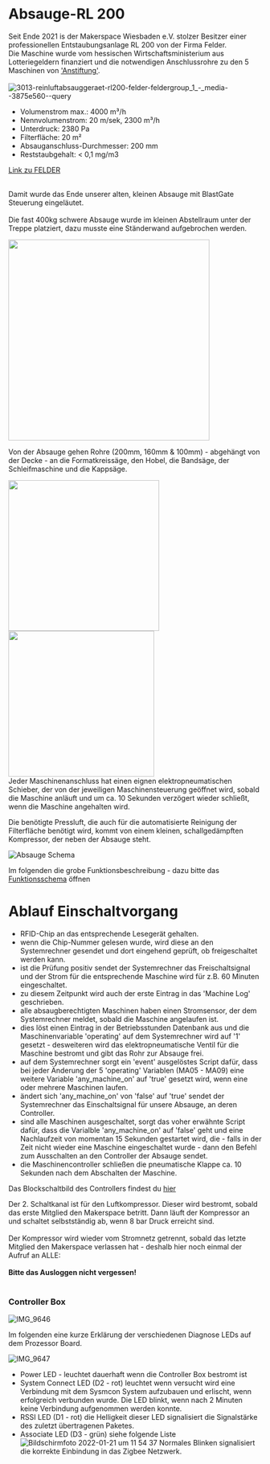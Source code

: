 # Absauge-RL 200
Seit Ende 2021 is der Makerspace Wiesbaden e.V. stolzer Besitzer einer professionellen Entstaubungsanlage RL 200 von der Firma Felder.
<br> 
Die Maschine wurde vom hessischen Wirtschaftsministerium aus Lotteriegeldern finanziert und die notwendigen Anschlussrohre zu den 5 Maschinen von ['Anstiftung'](https://anstiftung.de/).
<br><br>
![3013-reinluftabsauggeraet-rl200-felder-feldergroup_1_-_media--3875e560--query](https://user-images.githubusercontent.com/42463588/149331293-7ce102f2-bbdc-48d4-a309-3f767487afd5.png)
<ul>
<li>Volumenstrom max.: 4000 m³/h</li>
<li>Nennvolumenstrom: 20 m/sek, 2300 m³/h</li>
<li>Unterdruck: 2380 Pa</li>
<li>Filterfläche: 20 m²</li>
<li>Absauganschluss-Durchmesser: 200 mm</li>
<li>Reststaubgehalt: < 0,1 mg/m3</li>
</ul>

[Link zu FELDER](https://www.felder-group.com/de-at/produkte/absauggeraete-entstauber-c1963/reinluftabsauggeraet-entstaubungsanlage-performance-line-p144306)
<br><br>

Damit wurde das Ende unserer alten, kleinen Absauge mit BlastGate Steuerung eingeläutet.
<br><br>
Die fast 400kg schwere Absauge wurde im kleinen Abstellraum unter der Treppe platziert, dazu musste eine Ständerwand aufgebrochen werden.

<img width="400" src="https://user-images.githubusercontent.com/42463588/149338032-6201faf3-45aa-4256-8af1-6e30a7d6d1b6.jpg">

Von der Absauge gehen Rohre (200mm, 160mm & 100mm) - abgehängt von der Decke - an die Formatkreissäge, den Hobel, die Bandsäge, der Schleifmaschine und die Kappsäge.

<img width="300" src="https://user-images.githubusercontent.com/42463588/149339016-24f99a33-7140-4084-9818-c4530916bdf3.jpg"><img width="290" src="https://user-images.githubusercontent.com/42463588/149620149-f1ec225c-32f6-4462-bbde-fdf8c8975d15.jpg">
<br>
Jeder Maschinenanschluss hat einen eignen elektropneumatischen Schieber, der von der jeweiligen Maschinensteuerung geöffnet wird, sobald die Maschine anläuft und um ca. 10 Sekunden verzögert wieder schließt, wenn die Maschine angehalten wird.

Die benötigte Pressluft, die auch für die automatisierte Reinigung der Filterfläche benötigt wird, kommt von einem kleinen, schallgedämpften Kompressor, der neben der Absauge steht.


![Absauge Schema](https://user-images.githubusercontent.com/42463588/149550942-25aaf54e-17d3-4d47-8f5c-0e50b0c29078.png)

Im folgenden die grobe Funktionsbeschreibung - dazu bitte das 
[Funktionsschema](doc/Absauge%20Schema.pdf) öffnen
# Ablauf Einschaltvorgang
- RFID-Chip an das entsprechende Lesegerät gehalten.
- wenn die Chip-Nummer gelesen wurde, wird diese an den Systemrechner gesendet und dort eingehend geprüft, ob freigeschaltet werden kann.
- ist die Prüfung positiv sendet der Systemrechner das Freischaltsignal und der Strom für die entsprechende Maschine wird für z.B. 60 Minuten eingeschaltet.
- zu diesem Zeitpunkt wird auch der erste Eintrag in das 'Machine Log' geschrieben.
- alle absaugberechtigten Maschinen haben einen Stromsensor, der dem Systemrechner meldet, sobald die Maschine angelaufen ist.
- dies löst einen Eintrag in der Betriebsstunden Datenbank aus und die Maschinenvariable 'operating' auf dem Systemrechner wird auf '1' gesetzt - desweiteren wird das elektropneumatische Ventil für die Maschine bestromt und gibt das Rohr zur Absauge frei.
- auf dem Systemrechner sorgt ein 'event' ausgelöstes Script dafür, dass bei jeder Änderung der 5 'operating' Variablen (MA05 - MA09) eine weitere Variable 'any_machine_on' auf 'true' gesetzt wird, wenn eine oder mehrere Maschinen laufen. 
- ändert sich 'any_machine_on' von 'false' auf 'true' sendet der Systemrechner das Einschaltsignal für unsere Absauge, an deren Controller.
- sind alle Maschinen ausgeschaltet, sorgt das voher erwähnte Script dafür, dass die Varialble 'any_machine_on' auf 'false' geht und eine Nachlaufzeit von momentan 15 Sekunden gestartet wird, die - falls in der Zeit nicht wieder eine Maschine eingeschaltet wurde - dann den Befehl zum Ausschalten an den Controller der Absauge sendet.
- die Maschinencontroller schließen die pneumatische Klappe ca. 10 Sekunden nach dem Abschalten der Maschine.

Das Blockschaltbild des Controllers findest du [hier](doc/Controller_Absaugung.pdf)

Der 2. Schaltkanal ist für den Luftkompressor. Dieser wird bestromt, sobald das erste Mitglied den Makerspace betritt. Dann läuft der Kompressor an und schaltet selbstständig ab, wenn 8 bar Druck erreicht sind.
<br><br>Der Kompressor wird wieder vom Stromnetz getrennt, sobald das letzte Mitglied den Makerspace verlassen hat - deshalb hier noch einmal der Aufruf an ALLE: <br><br><b>Bitte das Ausloggen nicht vergessen!</b>
<br><br>
### Controller Box
![IMG_9646](https://user-images.githubusercontent.com/42463588/150523746-c0f4072c-94b8-4402-bbb1-70139d016218.JPG)

Im folgenden eine kurze Erklärung der verschiedenen Diagnose LEDs auf dem Prozessor Board.

![IMG_9647](https://user-images.githubusercontent.com/42463588/150525343-ad6e65de-279d-4c93-b820-ace902bc7f47.JPG)
* Power LED - leuchtet dauerhaft wenn die Controller Box bestromt ist
* System Connect LED (D2 - rot) leuchtet wenn versucht wird eine Verbindung mit dem Sysmcon System aufzubauen und erlischt, wenn erfolgreich verbunden wurde.
Die LED blinkt, wenn nach 2 Minuten keine Verbindung aufgenommen werden konnte.
* RSSI LED (D1 - rot) die Helligkeit dieser LED signalisiert die Signalstärke des zuletzt übertragenen Paketes.
* Associate LED (D3 - grün) siehe folgende Liste
![Bildschirmfoto 2022-01-21 um 11 54 37](https://user-images.githubusercontent.com/42463588/150526423-c17f7973-14b3-4b70-ba1b-0bdc9e80765a.png)
Normales Blinken signalisiert die korrekte Einbindung in das Zigbee Netzwerk.